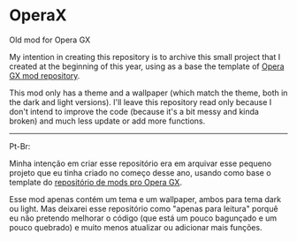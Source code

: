 # OperaX
Old mod for Opera GX

My intention in creating this repository is to archive this small project that I created at the beginning of this year, using as a base the template of [Opera GX mod repository](https://github.com/opera-gaming/gxmods).

This mod only has a theme and a wallpaper (which match the theme, both in the dark and light versions). I'll leave this repository read only because I don't intend to improve the code (because it's a bit messy and kinda broken) and much less update or add more functions.

-----------------
Pt-Br:

Minha intenção em criar esse repositório era em arquivar esse pequeno projeto que eu tinha criado no começo desse ano, usando como base o template do [repositório de mods pro Opera GX](https://github.com/opera-gaming/gxmods).

Esse mod apenas contém um tema e um wallpaper, ambos para tema dark ou light. Mas deixarei esse repositório como "apenas para leitura" porquê eu não pretendo melhorar o código (que está um pouco bagunçado e um pouco quebrado) e muito menos atualizar ou adicionar mais funções.
